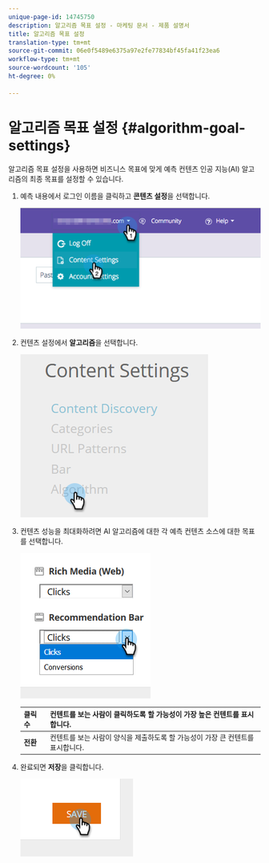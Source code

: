 ```yaml
---
unique-page-id: 14745750
description: 알고리즘 목표 설정 - 마케팅 문서 - 제품 설명서
title: 알고리즘 목표 설정
translation-type: tm+mt
source-git-commit: 06e0f5489e6375a97e2fe77834bf45fa41f23ea6
workflow-type: tm+mt
source-wordcount: '105'
ht-degree: 0%

---
```



# 알고리즘 목표 설정 {#algorithm-goal-settings}

알고리즘 목표 설정을 사용하면 비즈니스 목표에 맞게 예측 컨텐츠 인공 지능(AI) 알고리즘의 최종 목표를 설정할 수 있습니다.

1. 예측 내용에서 로그인 이름을 클릭하고 **콘텐츠 설정**&#x200B;을 선택합니다.

   ![](assets/1.png)

1. 컨텐츠 설정에서 **알고리즘**&#x200B;을 선택합니다.

   ![](assets/two-1.png)

1. 컨텐츠 성능을 최대화하려면 AI 알고리즘에 대한 각 예측 컨텐츠 소스에 대한 목표를 선택합니다.

   ![](assets/three-new.png)

   | **클릭 수** | 컨텐트를 보는 사람이 클릭하도록 할 가능성이 가장 높은 컨텐트를 표시합니다. |
   |---|---|
   | **전환** | 컨텐트를 보는 사람이 양식을 제출하도록 할 가능성이 가장 큰 컨텐트를 표시합니다. |

1. 완료되면 **저장**&#x200B;을 클릭합니다.

   ![](assets/four.png)
